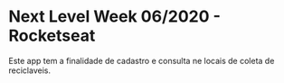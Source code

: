 # Next Level Week 06/2020 - Rocketseat

Este app tem a finalidade de cadastro e consulta ne locais de coleta de reciclaveis.






